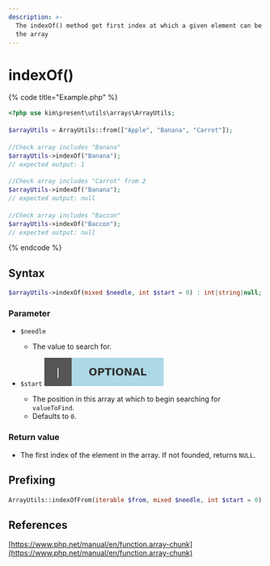 ```yaml
---
description: >-
  The indexOf() method get first index at which a given element can be found in
  the array
---
```


# indexOf\(\)

{% code title="Example.php" %}
```php
<?php use kim\present\utils\arrays\ArrayUtils;

$arrayUtils = ArrayUtils::from(["Apple", "Banana", "Carrot"]);

//Check array includes "Banana"
$arrayUtils->indexOf("Banana");
// expected output: 1

//Check array includes "Carrot" from 2
$arrayUtils->indexOf("Banana");
// expected output: null

//Check array includes "Baccon"
$arrayUtils->indexOf("Baccon");
// expected output: null
```
{% endcode %}

## Syntax

```php
$arrayUtils->indexOf(mixed $needle, int $start = 0) : int|string|null;
```

### Parameter

* `$needle`
  * The value to search for.
* `$start` ![](../../.gitbook/assets/badge_optional.svg) 

  *  The position in this array at which to begin searching for `valueToFind`.
  *  Defaults to `0`.

### Return value

* The  first index of the element in the array. If not founded, returns `NULL`.

## Prefixing

```php
ArrayUtils::indexOfFrom(iterable $from, mixed $needle, int $start = 0) : int|string|null;
```

## References

[https://www.php.net/manual/en/function.array-chunk](https://www.php.net/manual/en/function.array-chunk)

